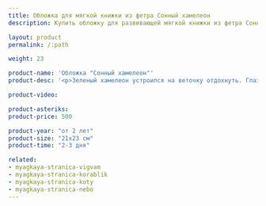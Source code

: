 ```yaml
---
title: Обложка для мягкой книжки из фетра Сонный хамелеон
description: Купить обложку для развивающей мягкой книжки из фетра Сонный хамелеон в магазине KiddyTrick

layout: product
permalink: /:path

weight: 23

product-name: 'Обложка "Сонный хамелеон"'
product-desc: '<p>Зеленый хамелеон устроился на веточку отдохнуть. Глаз хамелеона можно открыть и закрыть, в зависимости от времени суток. Луна и солнце сменяют друг друга простым перетягиванием за петельки.</p><p>Обложку можно заказать в составе мягкой книжки, стоимость книги рассчитывается как сумма стоимости обложки и страниц.</p><p>Детали обложки выполнены из фетра, сама страница - из хлопка.</p>'

product-video:

product-asteriks:
product-price: 500

product-year: "от 2 лет"
product-size: "21х23 см"
product-time: "2-3 дня"

related:
- myagkaya-stranica-vigvam
- myagkaya-stranica-korablik
- myagkaya-stranica-koty
- myagkaya-stranica-nebo
---
```

	